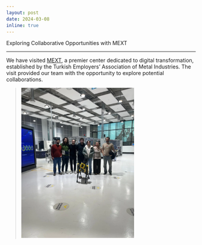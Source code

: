 ```yaml
---
layout: post
date: 2024-03-08
inline: true
---
```


Exploring Collaborative Opportunities with MEXT

***
We have visited [MEXT](https://www.mext.org.tr/), a premier center dedicated to digital transformation, established by the Turkish Employers’ Association of Metal Industries. The visit provided our team with the opportunity to explore potential collaborations. 


><img title="mext" alt="mext" src="assets/img/news/mext.webp" width="300" height="400">